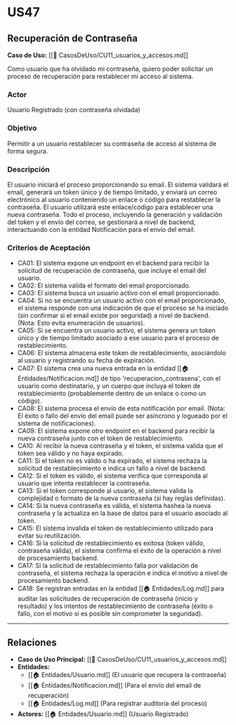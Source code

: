 # US47

## Recuperación de Contraseña

**Caso de Uso:** [[📄 CasosDeUso/CU11_usuarios_y_accesos.md]]

Como usuario que ha olvidado mi contraseña, quiero poder solicitar un proceso de recuperación para restablecer mi acceso al sistema.

### Actor

Usuario Registrado (con contraseña olvidada)

### Objetivo

Permitir a un usuario restablecer su contraseña de acceso al sistema de forma segura.

### Descripción

El usuario iniciará el proceso proporcionando su email. El sistema validará el email, generará un token único y de tiempo limitado, y enviará un correo electrónico al usuario conteniendo un enlace o código para restablecer la contraseña. El usuario utilizará este enlace/código para establecer una nueva contraseña. Todo el proceso, incluyendo la generación y validación del token y el envío del correo, se gestionará a nivel de backend, interactuando con la entidad Notificación para el envío del email.

### Criterios de Aceptación

- CA01: El sistema expone un endpoint en el backend para recibir la solicitud de recuperación de contraseña, que incluye el email del usuario.
- CA02: El sistema valida el formato del email proporcionado.
- CA03: El sistema busca un usuario activo con el email proporcionado.
- CA04: Si no se encuentra un usuario activo con el email proporcionado, el sistema responde con una indicación de que el proceso se ha iniciado (sin confirmar si el email existe por seguridad) a nivel de backend. (Nota: Esto evita enumeración de usuarios).
- CA05: Si se encuentra un usuario activo, el sistema genera un token único y de tiempo limitado asociado a ese usuario para el proceso de restablecimiento.
- CA06: El sistema almacena este token de restablecimiento, asociándolo al usuario y registrando su fecha de expiración.
- CA07: El sistema crea una nueva entrada en la entidad [[🏠 Entidades/Notificacion.md]] de tipo 'recuperacion\_contrasena', con el usuario como destinatario, y un cuerpo que incluya el token de restablecimiento (probablemente dentro de un enlace o como un código).
- CA08: El sistema procesa el envío de esta notificación por email. (Nota: El éxito o fallo del envío del email puede ser asíncrono y logueado por el sistema de notificaciones).
- CA09: El sistema expone otro endpoint en el backend para recibir la nueva contraseña junto con el token de restablecimiento.
- CA10: Al recibir la nueva contraseña y el token, el sistema valida que el token sea válido y no haya expirado.
- CA11: Si el token no es válido o ha expirado, el sistema rechaza la solicitud de restablecimiento e indica un fallo a nivel de backend.
- CA12: Si el token es válido, el sistema verifica que corresponda al usuario que intenta restablecer la contraseña.
- CA13: Si el token corresponde al usuario, el sistema valida la complejidad o formato de la nueva contraseña (si hay reglas definidas).
- CA14: Si la nueva contraseña es válida, el sistema hashea la nueva contraseña y la actualiza en la base de datos para el usuario asociado al token.
- CA15: El sistema invalida el token de restablecimiento utilizado para evitar su reutilización.
- CA16: Si la solicitud de restablecimiento es exitosa (token válido, contraseña válida), el sistema confirma el éxito de la operación a nivel de procesamiento backend.
- CA17: Si la solicitud de restablecimiento falla por validación de contraseña, el sistema rechaza la operación e indica el motivo a nivel de procesamiento backend.
- CA18: Se registran entradas en la entidad [[🏠 Entidades/Log.md]] para auditar las solicitudes de recuperación de contraseña (inicio y resultado) y los intentos de restablecimiento de contraseña (éxito o fallo, con el motivo si es posible sin comprometer la seguridad).

---

## Relaciones

- **Caso de Uso Principal:** [[📄 CasosDeUso/CU11_usuarios_y_accesos.md]]
- **Entidades:**
    - [[🏠 Entidades/Usuario.md]] (El usuario que recupera la contraseña)
    - [[🏠 Entidades/Notificacion.md]] (Para el envío del email de recuperación)
    - [[🏠 Entidades/Log.md]] (Para registrar auditoría del proceso)
- **Actores:** [[🏠 Entidades/Usuario.md]] (Usuario Registrado)

